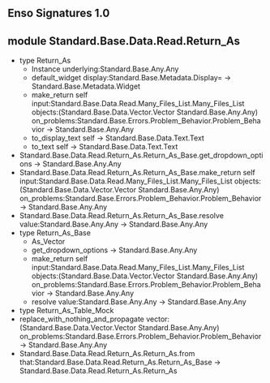 ## Enso Signatures 1.0
## module Standard.Base.Data.Read.Return_As
- type Return_As
    - Instance underlying:Standard.Base.Any.Any
    - default_widget display:Standard.Base.Metadata.Display= -> Standard.Base.Metadata.Widget
    - make_return self input:Standard.Base.Data.Read.Many_Files_List.Many_Files_List objects:(Standard.Base.Data.Vector.Vector Standard.Base.Any.Any) on_problems:Standard.Base.Errors.Problem_Behavior.Problem_Behavior -> Standard.Base.Any.Any
    - to_display_text self -> Standard.Base.Data.Text.Text
    - to_text self -> Standard.Base.Data.Text.Text
- Standard.Base.Data.Read.Return_As.Return_As_Base.get_dropdown_options -> Standard.Base.Any.Any
- Standard.Base.Data.Read.Return_As.Return_As_Base.make_return self input:Standard.Base.Data.Read.Many_Files_List.Many_Files_List objects:(Standard.Base.Data.Vector.Vector Standard.Base.Any.Any) on_problems:Standard.Base.Errors.Problem_Behavior.Problem_Behavior -> Standard.Base.Any.Any
- Standard.Base.Data.Read.Return_As.Return_As_Base.resolve value:Standard.Base.Any.Any -> Standard.Base.Any.Any
- type Return_As_Base
    - As_Vector
    - get_dropdown_options -> Standard.Base.Any.Any
    - make_return self input:Standard.Base.Data.Read.Many_Files_List.Many_Files_List objects:(Standard.Base.Data.Vector.Vector Standard.Base.Any.Any) on_problems:Standard.Base.Errors.Problem_Behavior.Problem_Behavior -> Standard.Base.Any.Any
    - resolve value:Standard.Base.Any.Any -> Standard.Base.Any.Any
- type Return_As_Table_Mock
- replace_with_nothing_and_propagate vector:(Standard.Base.Data.Vector.Vector Standard.Base.Any.Any) on_problems:Standard.Base.Errors.Problem_Behavior.Problem_Behavior -> Standard.Base.Any.Any
- Standard.Base.Data.Read.Return_As.Return_As.from that:Standard.Base.Data.Read.Return_As.Return_As_Base -> Standard.Base.Data.Read.Return_As.Return_As
